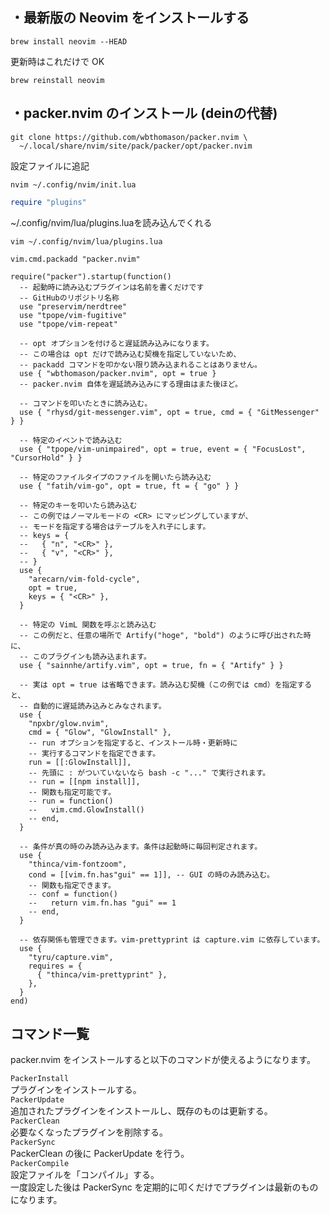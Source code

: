 ## ・最新版の Neovim をインストールする
```
brew install neovim --HEAD
```
更新時はこれだけで OK                       
```
brew reinstall neovim
```


## ・packer.nvim のインストール (deinの代替)
```
git clone https://github.com/wbthomason/packer.nvim \
  ~/.local/share/nvim/site/pack/packer/opt/packer.nvim
```

設定ファイルに追記
```
nvim ~/.config/nvim/init.lua
```

```lua
require "plugins"
```
~/.config/nvim/lua/plugins.luaを読み込んでくれる   

```
vim ~/.config/nvim/lua/plugins.lua
```
```
vim.cmd.packadd "packer.nvim"

require("packer").startup(function()
  -- 起動時に読み込むプラグインは名前を書くだけです
  -- GitHubのリポジトリ名称
  use "preservim/nerdtree"
  use "tpope/vim-fugitive"
  use "tpope/vim-repeat"

  -- opt オプションを付けると遅延読み込みになります。
  -- この場合は opt だけで読み込む契機を指定していないため、
  -- packadd コマンドを叩かない限り読み込まれることはありません。
  use { "wbthomason/packer.nvim", opt = true }
  -- packer.nvim 自体を遅延読み込みにする理由はまた後ほど。

  -- コマンドを叩いたときに読み込む。
  use { "rhysd/git-messenger.vim", opt = true, cmd = { "GitMessenger" } }

  -- 特定のイベントで読み込む
  use { "tpope/vim-unimpaired", opt = true, event = { "FocusLost", "CursorHold" } }

  -- 特定のファイルタイプのファイルを開いたら読み込む
  use { "fatih/vim-go", opt = true, ft = { "go" } }

  -- 特定のキーを叩いたら読み込む
  -- この例ではノーマルモードの <CR> にマッピングしていますが、
  -- モードを指定する場合はテーブルを入れ子にします。
  -- keys = {
  --   { "n", "<CR>" },
  --   { "v", "<CR>" },
  -- }
  use {
    "arecarn/vim-fold-cycle",
    opt = true,
    keys = { "<CR>" },
  }

  -- 特定の VimL 関数を呼ぶと読み込む
  -- この例だと、任意の場所で Artify("hoge", "bold") のように呼び出された時に、
  -- このプラグインも読み込まれます。
  use { "sainnhe/artify.vim", opt = true, fn = { "Artify" } }

  -- 実は opt = true は省略できます。読み込む契機（この例では cmd）を指定すると、
  -- 自動的に遅延読み込みとみなされます。
  use {
    "npxbr/glow.nvim",
    cmd = { "Glow", "GlowInstall" },
    -- run オプションを指定すると、インストール時・更新時に
    -- 実行するコマンドを指定できます。
    run = [[:GlowInstall]],
    -- 先頭に : がついていないなら bash -c "..." で実行されます。
    -- run = [[npm install]],
    -- 関数も指定可能です。
    -- run = function()
    --   vim.cmd.GlowInstall()
    -- end,
  }

  -- 条件が真の時のみ読み込みます。条件は起動時に毎回判定されます。
  use {
    "thinca/vim-fontzoom",
    cond = [[vim.fn.has"gui" == 1]], -- GUI の時のみ読み込む。
    -- 関数も指定できます。
    -- conf = function()
    --   return vim.fn.has "gui" == 1
    -- end,
  }

  -- 依存関係も管理できます。vim-prettyprint は capture.vim に依存しています。
  use {
    "tyru/capture.vim",
    requires = {
      { "thinca/vim-prettyprint" },
    },
  }
end)
```

## コマンド一覧
packer.nvim をインストールすると以下のコマンドが使えるようになります。   

`PackerInstall`   
プラグインをインストールする。   
`PackerUpdate`    
追加されたプラグインをインストールし、既存のものは更新する。    
`PackerClean`   
必要なくなったプラグインを削除する。    
`PackerSync`    
PackerClean の後に PackerUpdate を行う。   
`PackerCompile`   
設定ファイルを「コンパイル」する。   
一度設定した後は PackerSync を定期的に叩くだけでプラグインは最新のものになります。










